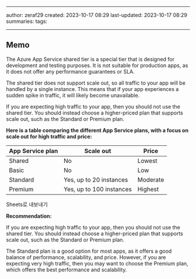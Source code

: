 

--- 
author: zeraf29
created: 2023-10-17 08:29 
last-updated: 2023-10-17 08:29 
summaries: 
tags:

---


## Memo


The Azure App Service shared tier is a special tier that is designed for development and testing purposes. It is not suitable for production apps, as it does not offer any performance guarantees or SLA.

The shared tier does not support scale out, so all traffic to your app will be handled by a single instance. This means that if your app experiences a sudden spike in traffic, it will likely become unavailable.

If you are expecting high traffic to your app, then you should not use the shared tier. You should instead choose a higher-priced plan that supports scale out, such as the Standard or Premium plan.

**Here is a table comparing the different App Service plans, with a focus on scale out for high traffic and price:**

|App Service plan|Scale out|Price|
|---|---|---|
|Shared|No|Lowest|
|Basic|No|Low|
|Standard|Yes, up to 20 instances|Moderate|
|Premium|Yes, up to 100 instances|Highest|

Sheets로 내보내기

**Recommendation:**

If you are expecting high traffic to your app, then you should not use the shared tier. You should instead choose a higher-priced plan that supports scale out, such as the Standard or Premium plan.

The Standard plan is a good option for most apps, as it offers a good balance of performance, scalability, and price. However, if you are expecting very high traffic, then you may want to choose the Premium plan, which offers the best performance and scalability. 
